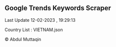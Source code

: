 

## Google Trends Keywords Scraper 
 
Last Update 12-02-2023 , 19:29:13

Country List :
VIETNAM.json



© Abdul Muttaqin 
